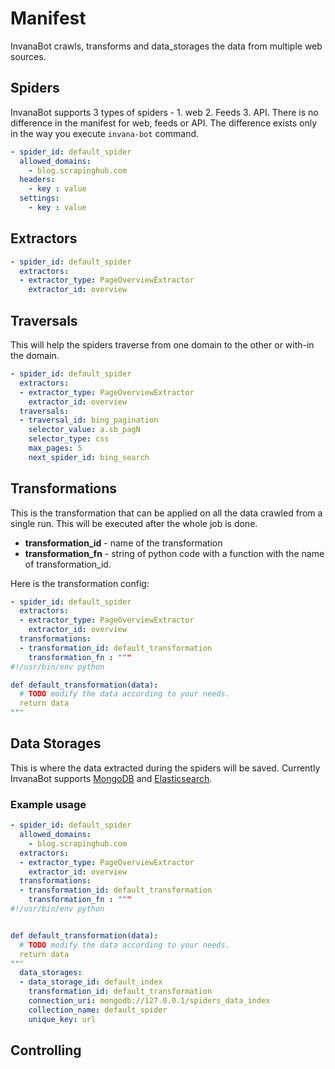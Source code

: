 # Manifest


InvanaBot crawls, transforms and data_storages the data from multiple web sources. 


## Spiders

InvanaBot supports 3 types of spiders - 1. web 2. Feeds 3. API. There is no difference in the manifest for web,
feeds or API. The difference exists only in the way you execute `invana-bot` command.


```yaml
- spider_id: default_spider
  allowed_domains:
    - blog.scrapinghub.com
  headers:
    - key : value
  settings:
    - key : value
```

## Extractors 

```yaml
- spider_id: default_spider
  extractors:
  - extractor_type: PageOverviewExtractor
    extractor_id: overview
```


## Traversals 

This will help the spiders traverse from one domain to the other or with-in the domain.

```yaml
- spider_id: default_spider
  extractors:
  - extractor_type: PageOverviewExtractor
    extractor_id: overview
  traversals:
  - traversal_id: bing_pagination
    selector_value: a.sb_pagN
    selector_type: css
    max_pages: 5
    next_spider_id: bing_search
```

## Transformations

This is the transformation that can be applied on all the data crawled from a single run. This will 
be executed after the whole job is done.


- **transformation_id** - name of the transformation
- **transformation_fn** - string of python code with a function with the name of 
transformation_id.

Here is the transformation config:

```yaml
- spider_id: default_spider
  extractors:
  - extractor_type: PageOverviewExtractor
    extractor_id: overview
  transformations:
  - transformation_id: default_transformation
    transformation_fn : """
#!/usr/bin/env python

def default_transformation(data):
  # TODO modify the data according to your needs.
  return data
"""
```

## Data Storages

This is where the data extracted during the spiders will be saved. Currently InvanaBot 
supports [MongoDB](https://www.mongodb.com/) and [Elasticsearch](https://www.elastic.co/products/elasticsearch).



### Example usage

```yaml
- spider_id: default_spider
  allowed_domains:
    - blog.scrapinghub.com
  extractors:
  - extractor_type: PageOverviewExtractor
    extractor_id: overview
  transformations:
  - transformation_id: default_transformation
    transformation_fn : """
#!/usr/bin/env python


def default_transformation(data):
  # TODO modify the data according to your needs.
  return data
"""  
  data_storages:
  - data_storage_id: default_index
    transformation_id: default_transformation
    connection_uri: mongodb://127.0.0.1/spiders_data_index
    collection_name: default_spider
    unique_key: url

```


## Controlling 

